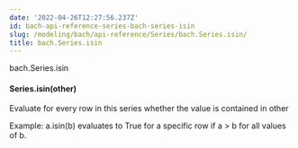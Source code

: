 ```yaml
---
date: '2022-04-26T12:27:56.237Z'
id: bach-api-reference-series-bach-series-isin
slug: /modeling/bach/api-reference/Series/bach.Series.isin/
title: bach.Series.isin
---
```


bach.Series.isin


#### Series.isin(other)
Evaluate for every row in this series whether the value is contained in other

Example: a.isin(b) evaluates to True for a specific row if a > b for all values of b.

<!-- !! processed by numpydoc !! -->
